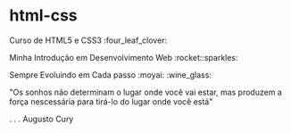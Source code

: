 # html-css
 <p>Curso de HTML5 e CSS3 :four_leaf_clover:</p>

<p>Minha Introdução em Desenvolvimento Web :rocket::sparkles:</p>

<p>Sempre Evoluindo em Cada passo :moyai: :wine_glass:</p>

<p> "Os sonhos não determinam o lugar onde  você vai estar, mas produzem a força nescessária para tirá-lo do lugar onde você está"
                                                 </p>. . . Augusto Cury

<!-- <a href="https://ezequiellsantos.github.io/html-css/exercicios/modulo01/ex001/">Executar Exercício 001</a> -->

